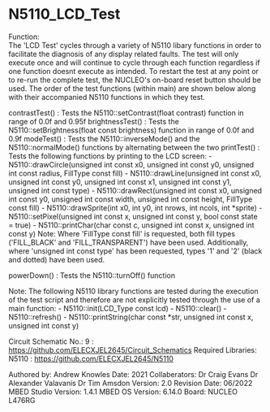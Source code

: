 N5110_LCD_Test
===============

Function:               
The 'LCD Test' cycles through a variety of N5110 libary functions in order to facilitate the diagnosis of any display related faults. The test will only execute 
once and will continue to cycle through each function regardless if one function doesnt execute as intended. To restart the test at any point or to re-run the 
complete test, the NUCLEO's on-board reset button should be used. 
The order of the test functions (within main) are shown below along with their accompanied N5110 functions in which they test.

contrastTest()    : Tests the N5110::setContrast(float contrast) function in range of 0.0f and 0.95f
brightnessTest()  : Tests the N5110::setBrightness(float const brightness) function in range of 0.0f and 0.9f
modeTest()        : Tests the N5110::inverseMode() and the N5110::normalMode() functions by alternating between the two
printTest()       : Tests the following functions by printing to the LCD screen:
                     - N5110::drawCircle(unsigned int const x0, unsigned int const y0, unsigned int const radius, FillType const fill)
                     - N5110::drawLine(unsigned int const x0, unsigned int const y0, unsigned int const x1, unsigned int const y1, unsigned int const type)
                     - N5110::drawRect(unsigned int const x0, unsigned int const y0, unsigned int const width, unsigned int const height, FillType const fill)
                     - N5110::drawSprite(int x0, int y0, int nrows, int ncols, int *sprite)
                     - N5110::setPixel(unsigned int const x, unsigned int const y, bool const state = true)
                     - N5110::printChar(char const c, unsigned int const x, unsigned int const y)
                   Note: Where 'FillType const fill' is requested, both fill types ('FILL_BLACK' and 'FILL_TRANSPARENT') have been used. Additionally, where 
                         'unsigned int const type' has been requested, types '1' and '2' (black and dotted) have been used.
                          
powerDown()       : Tests the N5110::turnOff() function

Note: The following N5110 library functions are tested during the execution of the test script and therefore are not explicitly tested through the use of a main
      function:
      - N5110::init(LCD_Type const lcd)
      - N5110::clear()
      - N5110::refresh()
      - N5110::printString(char const *str, unsigned int const  x, unsigned int const  y)

Circuit Schematic No.:  9     : https://github.com/ELECXJEL2645/Circuit_Schematics
Required Libraries:     N5110 : https://github.com/ELECXJEL2645/N5110

Authored by:            Andrew Knowles
Date:                   2021
Collaberators:          Dr Craig Evans
                        Dr Alexander Valavanis
                        Dr Tim Amsdon
Version:                2.0
Revision Date:          06/2022 
MBED Studio Version:    1.4.1
MBED OS Version:        6.14.0
Board:	                NUCLEO L476RG
